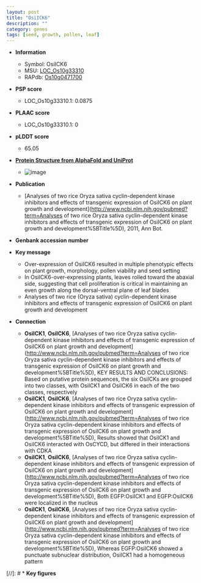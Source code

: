 ```yaml
---
layout: post
title: "OsiICK6"
description: ""
category: genes
tags: [seed, growth, pollen, leaf]
---
```


* **Information**  
    + Symbol: OsiICK6  
    + MSU: [LOC_Os10g33310](http://rice.plantbiology.msu.edu/cgi-bin/ORF_infopage.cgi?orf=LOC_Os10g33310)  
    + RAPdb: [Os10g0471700](http://rapdb.dna.affrc.go.jp/viewer/gbrowse_details/irgsp1?name=Os10g0471700)  

* **PSP score**  
    + LOC_Os10g33310.1: 0.0875 

* **PLAAC score**  
    + LOC_Os10g33310.1: 0 

* **pLDDT score**
    + 65.05

* **[Protein Structure from AlphaFold and UniProt](https://www.uniprot.org/uniprotkb/Q7XDH8/entry#structure)**
    + ![image](https://ricepsp.github.io/images/Q7/AF-Q7XDH8-F1.png)

* **Publication**  
    + [Analyses of two rice Oryza sativa cyclin-dependent kinase inhibitors and effects of transgenic expression of OsiICK6 on plant growth and development](http://www.ncbi.nlm.nih.gov/pubmed?term=Analyses of two rice Oryza sativa cyclin-dependent kinase inhibitors and effects of transgenic expression of OsiICK6 on plant growth and development%5BTitle%5D), 2011, Ann Bot.

* **Genbank accession number**  

* **Key message**  
    + Over-expression of OsiICK6 resulted in multiple phenotypic effects on plant growth, morphology, pollen viability and seed setting
    + In OsiICK6-over-expressing plants, leaves rolled toward the abaxial side, suggesting that cell proliferation is critical in maintaining an even growth along the dorsal-ventral plane of leaf blades
    + Analyses of two rice (Oryza sativa) cyclin-dependent kinase inhibitors and effects of transgenic expression of OsiICK6 on plant growth and development

* **Connection**  
    + __OsiICK1__, __OsiICK6__, [Analyses of two rice Oryza sativa cyclin-dependent kinase inhibitors and effects of transgenic expression of OsiICK6 on plant growth and development](http://www.ncbi.nlm.nih.gov/pubmed?term=Analyses of two rice Oryza sativa cyclin-dependent kinase inhibitors and effects of transgenic expression of OsiICK6 on plant growth and development%5BTitle%5D), KEY RESULTS AND CONCLUSIONS: Based on putative protein sequences, the six OsiICKs are grouped into two classes, with OsiICK1 and OsiICK6 in each of the two classes, respectively
    + __OsiICK1__, __OsiICK6__, [Analyses of two rice Oryza sativa cyclin-dependent kinase inhibitors and effects of transgenic expression of OsiICK6 on plant growth and development](http://www.ncbi.nlm.nih.gov/pubmed?term=Analyses of two rice Oryza sativa cyclin-dependent kinase inhibitors and effects of transgenic expression of OsiICK6 on plant growth and development%5BTitle%5D), Results showed that OsiICK1 and OsiICK6 interacted with OsCYCD, but differed in their interactions with CDKA
    + __OsiICK1__, __OsiICK6__, [Analyses of two rice Oryza sativa cyclin-dependent kinase inhibitors and effects of transgenic expression of OsiICK6 on plant growth and development](http://www.ncbi.nlm.nih.gov/pubmed?term=Analyses of two rice Oryza sativa cyclin-dependent kinase inhibitors and effects of transgenic expression of OsiICK6 on plant growth and development%5BTitle%5D), Both EGFP:OsiICK1 and EGFP:OsiICK6 were localized in the nucleus
    + __OsiICK1__, __OsiICK6__, [Analyses of two rice Oryza sativa cyclin-dependent kinase inhibitors and effects of transgenic expression of OsiICK6 on plant growth and development](http://www.ncbi.nlm.nih.gov/pubmed?term=Analyses of two rice Oryza sativa cyclin-dependent kinase inhibitors and effects of transgenic expression of OsiICK6 on plant growth and development%5BTitle%5D), Whereas EGFP:OsiICK6 showed a punctuate subnuclear distribution, OsiICK1 had a homogeneous pattern

[//]: # * **Key figures**  


